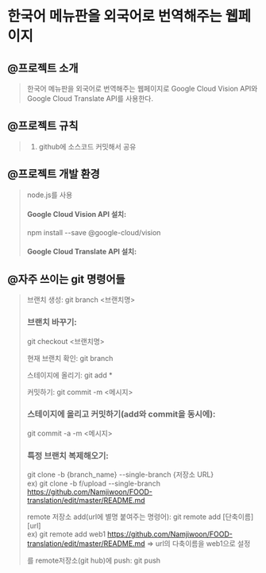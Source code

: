 # 한국어 메뉴판을 외국어로 번역해주는 웹페이지
## @프로젝트 소개
> 한국어 메뉴판을 외국어로 번역해주는 웹페이지로 Google Cloud Vision API와 Google Cloud Translate API를 사용한다.      
   

## @프로젝트 규칙
> 1. github에 소스코드 커밋해서 공유       
   

## @프로젝트 개발 환경
> node.js를 사용
> #### Google Cloud Vision API 설치:
> npm install --save @google-cloud/vision
> #### Google Cloud Translate API 설치:    
      

## @자주 쓰이는 git 명령어들
> 브랜치 생성:
> git branch <브랜치명>
>
> ### 브랜치 바꾸기:
> git checkout <브랜치명>
>
> 현재 브랜치 확인:
> git branch
>
> 스테이지에 올리기:
> git add *
>
> 커밋하기:
> git commit -m <메시지>
>
> ### 스테이지에 올리고 커밋하기(add와 commit을 동시에):
> git commit -a -m <메시지>
>
> ### 특정 브랜치 복제해오기:
> git clone -b {branch_name} --single-branch {저장소 URL}    
> ex) git clone -b f/upload --single-branch https://github.com/Namjiwoon/FOOD-translation/edit/master/README.md
>
> remote 저장소 add(url에 별명 붙여주는 명령어):
> git remote add [단축이름] [url]    
> ex) git remote add web1 https://github.com/Namjiwoon/FOOD-translation/edit/master/README.md
> => url의 다축이름을 web1으로 설정
> 
> <branch>를 remote저장소(git hub)에 push:
> git push <remote> <branch>

